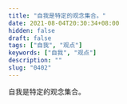 ```yaml
---
title: "自我是特定的观念集合。"
date: 2021-08-04T20:30:34+08:00
hidden: false
draft: false
tags: ["自我", "观点"]
keywords: ["自我", "观点"]
description: ""
slug: "0402"
---
```


自我是特定的观念集合。